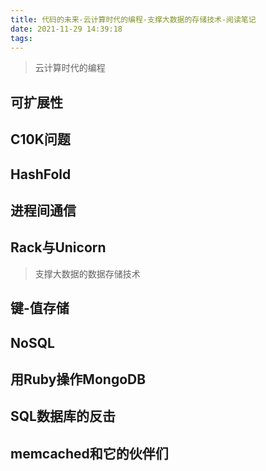 ```yaml
---
title: 代码的未来-云计算时代的编程-支撑大数据的存储技术-阅读笔记
date: 2021-11-29 14:39:18
tags:
---
```

> 云计算时代的编程
## 可扩展性


## C10K问题


## HashFold


## 进程间通信


## Rack与Unicorn


> 支撑大数据的数据存储技术
## 键-值存储

## NoSQL

## 用Ruby操作MongoDB


## SQL数据库的反击


## memcached和它的伙伴们